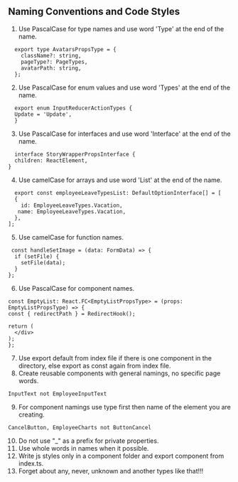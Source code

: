 ## Naming Conventions and Code Styles

1. Use PascalCase for type names and use word 'Type' at the end of the name. <br>

  ```
    export type AvatarsPropsType = {
      className?: string,
      pageType?: PageTypes,
      avatarPath: string,
    };
  ```

2. Use PascalCase for enum values and use word 'Types' at the end of the name.

  ```
    export enum InputReducerActionTypes {
    Update = 'Update',
    }
  ```

3. Use PascalCase for interfaces and use word 'Interface' at the end of the name.

  ```
    interface StoryWrapperPropsInterface {
    children: ReactElement,
}
  ```

4. Use camelCase for arrays and use word 'List' at the end of the name.

  ```
    export const employeeLeaveTypesList: DefaultOptionInterface[] = [
    {
      id: EmployeeLeaveTypes.Vacation,
     name: EmployeeLeaveTypes.Vacation,
    },
  ];
  ```

5. Use camelCase for function names.

  ``` 
   const handleSetImage = (data: FormData) => {
    if (setFile) {
      setFile(data);
    }
  };

  ```

6. Use PascalCase for component names.

  ```
const EmptyList: React.FC<EmptyListPropsType> = (props: EmptyListPropsType) => {
  const { redirectPath } = RedirectHook();
 
  return (
    </div>  
  );
};
  ```

7. Use export default from index file if there is one component in the directory, else export as const again from index
   file.
8. Create reusable components with general namings, no specific page words.

  ```
  InputText not EmployeeInputText
  ```

9. For component namings use type first then name of the element you are creating.

  ```
  CancelButton, EmployeeCharts not ButtonCancel
  ```

10. Do not use "_" as a prefix for private properties.
11. Use whole words in names when it possible.
12. Write js styles only in a component folder and export component from index.ts.
13. Forget about any, never, unknown and another types like that!!!

